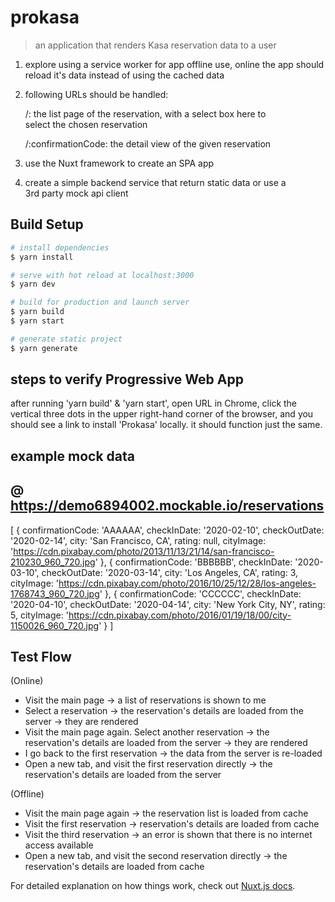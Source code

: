 # prokasa

> an application that renders Kasa reservation data to a user

1) explore using a service worker for app offline use,
   online the app should reload it's data instead of using the cached data

2) following URLs should be handled:

   /: the list page of the reservation, with a select box here to   
      select the chosen reservation

   /:confirmationCode: the detail view of the given reservation

3) use the Nuxt framework to create an SPA app

4) create a simple backend service that return static data or use a  
   3rd party mock api client

## Build Setup

```bash
# install dependencies
$ yarn install

# serve with hot reload at localhost:3000
$ yarn dev

# build for production and launch server
$ yarn build
$ yarn start

# generate static project
$ yarn generate
```

## steps to verify Progressive Web App

after running 'yarn build' & 'yarn start', open URL in Chrome,
click the vertical three dots in the upper right-hand corner of the browser,  and you should see a link to install 'Prokasa' locally. it should function just the same.


## example mock data 
## @ https://demo6894002.mockable.io/reservations

[
  {
    confirmationCode: 'AAAAAA',
    checkInDate: '2020-02-10',
    checkOutDate: '2020-02-14',
    city: 'San Francisco, CA',
		rating: null,
    cityImage:
      '<https://cdn.pixabay.com/photo/2013/11/13/21/14/san-francisco-210230_960_720.jpg>'
  },
  {
    confirmationCode: 'BBBBBB',
    checkInDate: '2020-03-10',
    checkOutDate: '2020-03-14',
    city: 'Los Angeles, CA',
		rating: 3,
    cityImage:
      '<https://cdn.pixabay.com/photo/2016/10/25/12/28/los-angeles-1768743_960_720.jpg>'
  },
  {
    confirmationCode: 'CCCCCC',
    checkInDate: '2020-04-10',
    checkOutDate: '2020-04-14',
    city: 'New York City, NY',
		rating: 5,
    cityImage:
      '<https://cdn.pixabay.com/photo/2016/01/19/18/00/city-1150026_960_720.jpg>'
  }
]

## Test Flow

(Online) 
  - Visit the main page → a list of reservations is shown to me
  - Select a reservation -> the reservation's details are loaded from 
    the server -> they are rendered
  - Visit the main page again. Select another reservation -> the 
    reservation's details are loaded from the server -> they are rendered
  - I go back to the first reservation -> the data from the server is 
    re-loaded
  - Open a new tab, and visit the first reservation directly → the 
    reservation's details are loaded from the server

(Offline) 
  - Visit the main page again → the reservation list is loaded from 
    cache
  - Visit the first reservation → reservation's details are loaded 
    from cache
  - Visit the third reservation → an error is shown that there is no 
    internet access available
  - Open a new tab, and visit the second reservation directly → the  
    reservation's details are loaded from cache

For detailed explanation on how things work, check out [Nuxt.js docs](https://nuxtjs.org).

